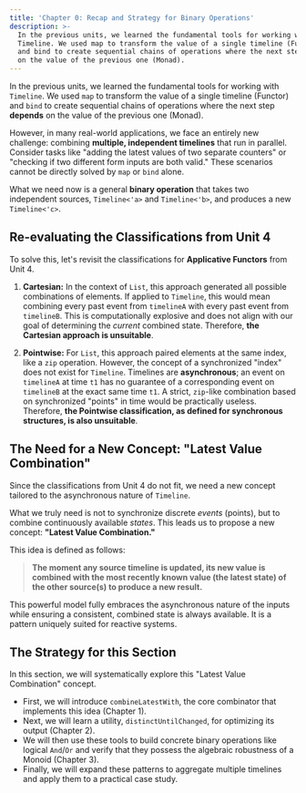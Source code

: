 ```yaml
---
title: 'Chapter 0: Recap and Strategy for Binary Operations'
description: >-
  In the previous units, we learned the fundamental tools for working with
  Timeline. We used map to transform the value of a single timeline (Functor)
  and bind to create sequential chains of operations where the next step depends
  on the value of the previous one (Monad).
---
```

In the previous units, we learned the fundamental tools for working with `Timeline`. We used `map` to transform the value of a single timeline (Functor) and `bind` to create sequential chains of operations where the next step **depends** on the value of the previous one (Monad).

However, in many real-world applications, we face an entirely new challenge: combining **multiple, independent timelines** that run in parallel. Consider tasks like "adding the latest values of two separate counters" or "checking if two different form inputs are both valid." These scenarios cannot be directly solved by `map` or `bind` alone.

What we need now is a general **binary operation** that takes two independent sources, `Timeline<'a>` and `Timeline<'b>`, and produces a new `Timeline<'c>`.

## Re-evaluating the Classifications from Unit 4

To solve this, let's revisit the classifications for  **Applicative Functors**  from Unit 4.

1.  **Cartesian:** In the context of `List`, this approach generated all possible combinations of elements. If applied to `Timeline`, this would mean combining every past event from `timelineA` with every past event from `timelineB`. This is computationally explosive and does not align with our goal of determining the *current* combined state. Therefore, **the Cartesian approach is unsuitable**.

2.  **Pointwise:** For `List`, this approach paired elements at the same index, like a `zip` operation. However, the concept of a synchronized "index" does not exist for `Timeline`. Timelines are **asynchronous**; an event on `timelineA` at time `t1` has no guarantee of a corresponding event on `timelineB` at the exact same time `t1`. A strict, `zip`-like combination based on synchronized "points" in time would be practically useless. Therefore, **the Pointwise classification, as defined for synchronous structures, is also unsuitable**.

## The Need for a New Concept: "Latest Value Combination"

Since the classifications from Unit 4 do not fit, we need a new concept tailored to the asynchronous nature of `Timeline`.

What we truly need is not to synchronize discrete *events* (points), but to combine continuously available *states*. This leads us to propose a new concept: **"Latest Value Combination."**

This idea is defined as follows:

> **The moment any source timeline is updated, its new value is combined with the most recently known value (the latest state) of the other source(s) to produce a new result.**

This powerful model fully embraces the asynchronous nature of the inputs while ensuring a consistent, combined state is always available. It is a pattern uniquely suited for reactive systems.

## The Strategy for this Section

In this section, we will systematically explore this "Latest Value Combination" concept.

* First, we will introduce `combineLatestWith`, the core combinator that implements this idea (Chapter 1).
* Next, we will learn a utility, `distinctUntilChanged`, for optimizing its output (Chapter 2).
* We will then use these tools to build concrete binary operations like logical `And`/`Or` and verify that they possess the algebraic robustness of a Monoid (Chapter 3).
* Finally, we will expand these patterns to aggregate multiple timelines and apply them to a practical case study.
